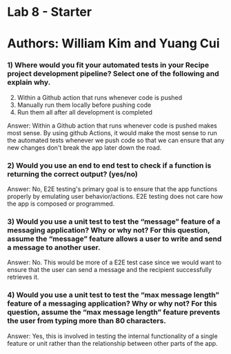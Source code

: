 # Lab 8 - Starter

# Authors: William Kim and Yuang Cui

### 1) Where would you fit your automated tests in your Recipe project development pipeline? Select one of the following and explain why.

2.  Within a Github action that runs whenever code is pushed 
3.  Manually run them locally before pushing code
4.  Run them all after all development is completed

Answer: 
Within a Github action that runs whenever code is pushed makes most sense. By using github Actions, it would make the most sense to run the automated tests whenever we push code so that we can ensure that any new changes don't break the app later down the road.


### 2) Would you use an end to end test to check if a function is returning the correct output? (yes/no)
Answer: 
No, E2E testing's primary goal is to ensure that the app functions properly by emulating user behavior/actions. 
E2E testing does not care how the app is composed or programmed. 


### 3) Would you use a unit test to test the “message” feature of a messaging application? Why or why not? For this question, assume the “message” feature allows a user to write and send a message to another user.
Answer:
No. This would be more of a E2E test case since we would want to ensure that the user can send a message and the recipient successfully retrieves it. 

### 4) Would you use a unit test to test the “max message length” feature of a messaging application? Why or why not? For this question, assume the “max message length” feature prevents the user from typing more than 80 characters.
Answer:
Yes, this is involved in testing the internal functionality of a single feature or unit rather than the relationship between other parts of the app. 